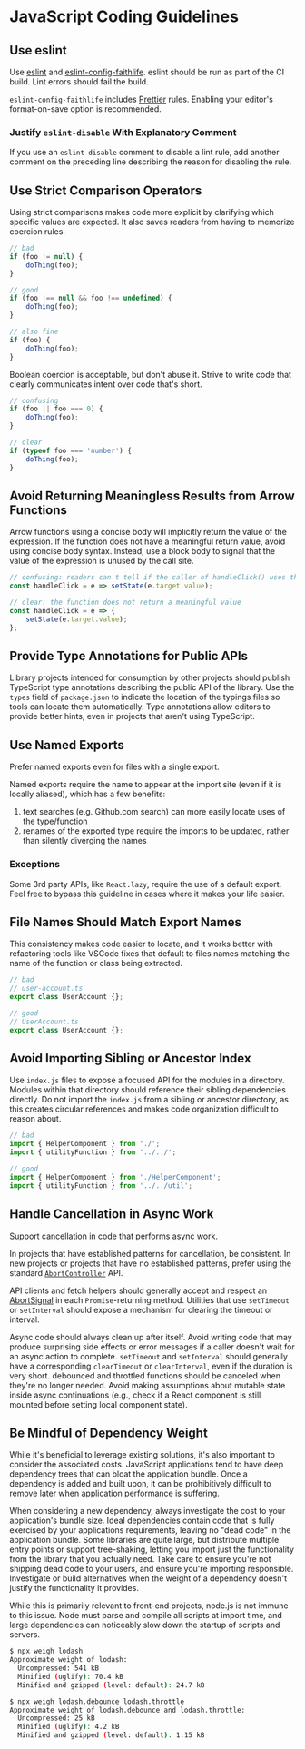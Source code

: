 
# JavaScript Coding Guidelines

## Use eslint

Use [eslint](https://eslint.org) and [eslint-config-faithlife](https://www.npmjs.com/package/eslint-config-faithlife).
eslint should be run as part of the CI build. Lint errors should fail the build.

`eslint-config-faithlife` includes [Prettier](https://prettier.io) rules. Enabling your editor's format-on-save option is recommended.

### Justify `eslint-disable` With Explanatory Comment

If you use an `eslint-disable` comment to disable a lint rule, add another comment on the preceding line describing the reason for disabling the rule.

## Use Strict Comparison Operators
Using strict comparisons makes code more explicit by clarifying which specific values are expected. It also saves readers from having to memorize coercion rules.

```js
// bad
if (foo != null) {
	doThing(foo);
}

// good
if (foo !== null && foo !== undefined) {
	doThing(foo);
}

// also fine
if (foo) {
	doThing(foo);
}
```

Boolean coercion is acceptable, but don't abuse it. Strive to write code that clearly communicates intent over code that's short.

```js
// confusing
if (foo || foo === 0) {
	doThing(foo);
}

// clear
if (typeof foo === 'number') {
	doThing(foo);
}
```

## Avoid Returning Meaningless Results from Arrow Functions
Arrow functions using a concise body will implicitly return the value of the expression. If the function does not have a meaningful return value, avoid using concise body syntax. Instead, use a block body to signal that the value of the expression is unused by the call site.

```js
// confusing: readers can't tell if the caller of handleClick() uses the implicitly-returned result of setState()
const handleClick = e => setState(e.target.value);

// clear: the function does not return a meaningful value
const handleClick = e => {
	setState(e.target.value);
};
```

## Provide Type Annotations for Public APIs
Library projects intended for consumption by other projects should publish TypeScript type annotations describing the public API of the library. Use the `types` field of `package.json` to indicate the location of the typings files so tools can locate them automatically. Type annotations allow editors to provide better hints, even in projects that aren't using TypeScript.

## Use Named Exports
Prefer named exports even for files with a single export.

Named exports require the name to appear at the import site (even if it is locally aliased), which has a few benefits:

1) text searches (e.g. Github.com search) can more easily locate uses of the type/function
2) renames of the exported type require the imports to be updated, rather than silently diverging the names

### Exceptions
Some 3rd party APIs, like `React.lazy`, require the use of a default export. Feel free to bypass this guideline in cases where it makes your life easier.

## File Names Should Match Export Names
This consistency makes code easier to locate, and it works better with refactoring tools like VSCode fixes that default to files names matching the name of the function or class being extracted.

```js
// bad
// user-account.ts
export class UserAccount {};

// good
// UserAccount.ts
export class UserAccount {};
```

## Avoid Importing Sibling or Ancestor Index
Use `index.js` files to expose a focused API for the modules in a directory. Modules within that directory should reference their sibling dependencies directly. Do not import the `index.js` from a sibling or ancestor directory, as this creates circular references and makes code organization difficult to reason about.

```js
// bad
import { HelperComponent } from './';
import { utilityFunction } from '../../';

// good
import { HelperComponent } from './HelperComponent';
import { utilityFunction } from '../../util';
```

## Handle Cancellation in Async Work
Support cancellation in code that performs async work.

In projects that have established patterns for cancellation, be consistent. In new projects or projects that have no established patterns, prefer using the standard [`AbortController`](https://developer.mozilla.org/en-US/docs/Web/API/AbortController) API.

API clients and fetch helpers should generally accept and respect an [AbortSignal](https://developer.mozilla.org/en-US/docs/Web/API/AbortController/signal) in each `Promise`-returning method. Utilities that use `setTimeout` or `setInterval` should expose a mechanism for clearing the timeout or interval.

Async code should always clean up after itself. Avoid writing code that may produce surprising side effects or error messages if a caller doesn't wait for an async action to complete. `setTimeout` and `setInterval` should generally have a corresponding `clearTimeout` or `clearInterval`, even if the duration is very short. debounced and throttled functions should be canceled when they're no longer needed. Avoid making assumptions about mutable state inside async continuations (e.g., check if a React component is still mounted before setting local component state).

## Be Mindful of Dependency Weight
While it's beneficial to leverage existing solutions, it's also important to consider the associated costs. JavaScript applications tend to have deep dependency trees that can bloat the application bundle. Once a dependency is added and built upon, it can be prohibitively difficult to remove later when application performance is suffering.

When considering a new dependency, always investigate the cost to your application's bundle size. Ideal dependencies contain code that is fully exercised by your applications requirements, leaving no "dead code" in the application bundle. Some libraries are quite large, but distribute multiple entry points or support tree-shaking, letting you import just the functionality from the library that you actually need. Take care to ensure you're not shipping dead code to your users, and ensure you're importing responsible. Investigate or build alternatives when the weight of a dependency doesn't justify the functionality it provides.

While this is primarily relevant to front-end projects, node.js is not immune to this issue. Node must parse and compile all scripts at import time, and large dependencies can noticeably slow down the startup of scripts and servers.

```bash
$ npx weigh lodash
Approximate weight of lodash:
  Uncompressed: 541 kB
  Minified (uglify): 70.4 kB
  Minified and gzipped (level: default): 24.7 kB
```

```bash
$ npx weigh lodash.debounce lodash.throttle
Approximate weight of lodash.debounce and lodash.throttle:
  Uncompressed: 25 kB
  Minified (uglify): 4.2 kB
  Minified and gzipped (level: default): 1.15 kB
```
